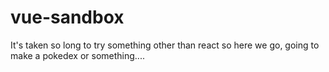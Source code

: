 # vue-sandbox
It's taken so long to try something other than react so here we go, going to make a pokedex or something....
